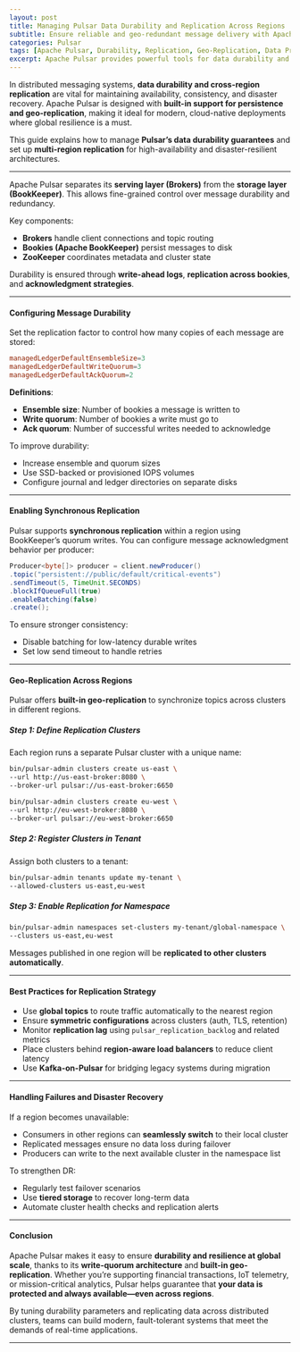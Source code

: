 ```yaml
---
layout: post
title: Managing Pulsar Data Durability and Replication Across Regions
subtitle: Ensure reliable and geo-redundant message delivery with Apache Pulsar's durability and cross-region replication features
categories: Pulsar
tags: [Apache Pulsar, Durability, Replication, Geo-Replication, Data Protection, Multi-Region, Availability, Cloud-Native, Messaging, Streaming]
excerpt: Apache Pulsar provides powerful tools for data durability and cross-region replication. This post explains how to configure persistence, replication clusters, and fault-tolerant strategies to ensure message integrity in distributed environments.
---
```

In distributed messaging systems, **data durability and cross-region replication** are vital for maintaining availability, consistency, and disaster recovery. Apache Pulsar is designed with **built-in support for persistence and geo-replication**, making it ideal for modern, cloud-native deployments where global resilience is a must.

This guide explains how to manage **Pulsar’s data durability guarantees** and set up **multi-region replication** for high-availability and disaster-resilient architectures.

---
Apache Pulsar separates its **serving layer (Brokers)** from the **storage layer (BookKeeper)**. This allows fine-grained control over message durability and redundancy.

Key components:
- **Brokers** handle client connections and topic routing
- **Bookies (Apache BookKeeper)** persist messages to disk
- **ZooKeeper** coordinates metadata and cluster state

Durability is ensured through **write-ahead logs**, **replication across bookies**, and **acknowledgment strategies**.

---

#### Configuring Message Durability

Set the replication factor to control how many copies of each message are stored:

```conf
managedLedgerDefaultEnsembleSize=3
managedLedgerDefaultWriteQuorum=3
managedLedgerDefaultAckQuorum=2
```

**Definitions**:
- **Ensemble size**: Number of bookies a message is written to
- **Write quorum**: Number of bookies a write must go to
- **Ack quorum**: Number of successful writes needed to acknowledge

To improve durability:
- Increase ensemble and quorum sizes
- Use SSD-backed or provisioned IOPS volumes
- Configure journal and ledger directories on separate disks

---

#### Enabling Synchronous Replication

Pulsar supports **synchronous replication** within a region using BookKeeper’s quorum writes. You can configure message acknowledgment behavior per producer:

```java
Producer<byte[]> producer = client.newProducer()
.topic("persistent://public/default/critical-events")
.sendTimeout(5, TimeUnit.SECONDS)
.blockIfQueueFull(true)
.enableBatching(false)
.create();
```

To ensure stronger consistency:
- Disable batching for low-latency durable writes
- Set low send timeout to handle retries

---

#### Geo-Replication Across Regions

Pulsar offers **built-in geo-replication** to synchronize topics across clusters in different regions.

##### Step 1: Define Replication Clusters

Each region runs a separate Pulsar cluster with a unique name:

```bash
bin/pulsar-admin clusters create us-east \
--url http://us-east-broker:8080 \
--broker-url pulsar://us-east-broker:6650

bin/pulsar-admin clusters create eu-west \
--url http://eu-west-broker:8080 \
--broker-url pulsar://eu-west-broker:6650
```

##### Step 2: Register Clusters in Tenant

Assign both clusters to a tenant:

```bash
bin/pulsar-admin tenants update my-tenant \
--allowed-clusters us-east,eu-west
```

##### Step 3: Enable Replication for Namespace

```bash
bin/pulsar-admin namespaces set-clusters my-tenant/global-namespace \
--clusters us-east,eu-west
```

Messages published in one region will be **replicated to other clusters automatically**.

---

#### Best Practices for Replication Strategy

- Use **global topics** to route traffic automatically to the nearest region
- Ensure **symmetric configurations** across clusters (auth, TLS, retention)
- Monitor **replication lag** using `pulsar_replication_backlog` and related metrics
- Place clusters behind **region-aware load balancers** to reduce client latency
- Use **Kafka-on-Pulsar** for bridging legacy systems during migration

---

#### Handling Failures and Disaster Recovery

If a region becomes unavailable:

- Consumers in other regions can **seamlessly switch** to their local cluster
- Replicated messages ensure no data loss during failover
- Producers can write to the next available cluster in the namespace list

To strengthen DR:
- Regularly test failover scenarios
- Use **tiered storage** to recover long-term data
- Automate cluster health checks and replication alerts

---

#### Conclusion

Apache Pulsar makes it easy to ensure **durability and resilience at global scale**, thanks to its **write-quorum architecture** and **built-in geo-replication**. Whether you’re supporting financial transactions, IoT telemetry, or mission-critical analytics, Pulsar helps guarantee that **your data is protected and always available—even across regions**.

By tuning durability parameters and replicating data across distributed clusters, teams can build modern, fault-tolerant systems that meet the demands of real-time applications.

---
